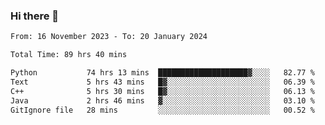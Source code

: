 ### Hi there 👋

<!--
**floyiac/floyiac** is a ✨ _special_ ✨ repository because its `README.md` (this file) appears on your GitHub profile.

Here are some ideas to get you started:

- 🔭 I’m currently working on ...
- 🌱 I’m currently learning ...
- 👯 I’m looking to collaborate on ...
- 🤔 I’m looking for help with ...
- 💬 Ask me about ...
- 📫 How to reach me: ...
- 😄 Pronouns: ...
- ⚡ Fun fact: ...
-->

<!--START_SECTION:waka-->

```txt
From: 16 November 2023 - To: 20 January 2024

Total Time: 89 hrs 40 mins

Python           74 hrs 13 mins  ████████████████████▓░░░░   82.77 %
Text             5 hrs 43 mins   █▓░░░░░░░░░░░░░░░░░░░░░░░   06.39 %
C++              5 hrs 30 mins   █▓░░░░░░░░░░░░░░░░░░░░░░░   06.13 %
Java             2 hrs 46 mins   ▓░░░░░░░░░░░░░░░░░░░░░░░░   03.10 %
GitIgnore file   28 mins         ░░░░░░░░░░░░░░░░░░░░░░░░░   00.52 %
```

<!--END_SECTION:waka-->
